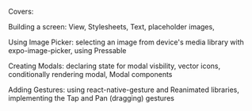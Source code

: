 Covers: 

Building a screen: View, Stylesheets, Text, placeholder images,

Using Image Picker: selecting an image from device's media library with expo-image-picker, using Pressable

Creating Modals: declaring state for modal visbility, vector icons, conditionally rendering modal, Modal components 

Adding Gestures: using react-native-gesture and Reanimated libraries, implementing the Tap and Pan (dragging) gestures
